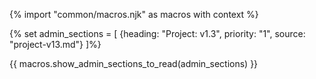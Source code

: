 {% import "common/macros.njk" as macros with context %}

{% set admin_sections = [
  {heading: "Project: v1.3", priority: "1", source: "project-v13.md"}
]%}

{{ macros.show_admin_sections_to_read(admin_sections) }}